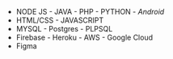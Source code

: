 - NODE JS - JAVA - PHP - PYTHON - *Android*
- HTML/CSS - JAVASCRIPT
- MYSQL - Postgres - PLPSQL
- Firebase - Heroku - AWS - Google Cloud
- Figma

<!---
Aprendendo tudo o que der
--->
